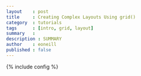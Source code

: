 ```yaml
---
layout    : post
title     : Creating Complex Layouts Using grid()
category  : tutorials
tags      : [intro, grid, layout]
summary   : 
description : SUMMARY
author    : eoneill
published : false
---
```

{% include config %}


